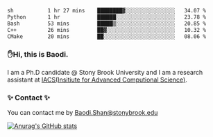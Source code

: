 <!--START_SECTION:waka-->

```txt
sh           1 hr 27 mins    ████████▓░░░░░░░░░░░░░░░░   34.07 %
Python       1 hr            ██████░░░░░░░░░░░░░░░░░░░   23.78 %
Bash         53 mins         █████▒░░░░░░░░░░░░░░░░░░░   20.85 %
C++          26 mins         ██▓░░░░░░░░░░░░░░░░░░░░░░   10.32 %
CMake        20 mins         ██░░░░░░░░░░░░░░░░░░░░░░░   08.06 %
```

<!--END_SECTION:waka-->

### ✋Hi, this is Baodi. 

I am a Ph.D candidate @ Stony Brook University and I am a research assistant at [IACS(Insitiute for Advanced Computional Science)](https://iacs.stonybrook.edu/).

### ✨ Contact ✨

You can contact me by [Baodi.Shan@stonybrook.edu](mailto:Baodi.Shan@stonybrook.edu)

[![Anurag's GitHub stats](https://github-readme-stats.vercel.app/api?username=lwshanbd&theme=jolly&show_icons=true&count_private=true&include_all_commits=true)](https://github.com/anuraghazra/github-readme-stats)



<!--
**lwshanbd/lwshanbd** is a ✨ _special_ ✨ repository because its `README.md` (this file) appears on your GitHub profile.

Here are some ideas to get you started:

- 🔭 I’m currently working on ...
- 🌱 I’m currently learning ...
- 👯 I’m looking to collaborate on ...
- 🤔 I’m looking for help with ...
- 💬 Ask me about ...
- 📫 How to reach me: ...
- 😄 Pronouns: ...
- ⚡ Fun fact: ...
-->
